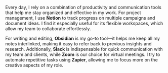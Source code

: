 Every day, I rely on a combination of productivity and communication tools that help me stay organized and effective in my work. For project management, I use **Notion** to track progress on multiple campaigns and document ideas. I find it especially useful for its flexible workspaces, which allow my team to collaborate effortlessly.

For writing and editing, **Obsidian** is my go-to tool—it helps me keep all my notes interlinked, making it easy to refer back to previous insights and research. Additionally, **Slack** is indispensable for quick communication with my team and clients, while **Zoom** is our choice for virtual meetings. I try to automate repetitive tasks using **Zapier**, allowing me to focus more on the creative aspects of my role.